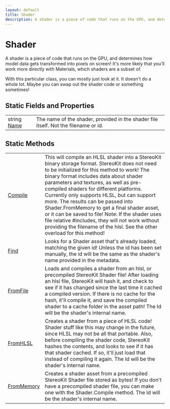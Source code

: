 ```yaml
---
layout: default
title: Shader
description: A shader is a piece of code that runs on the GPU, and determines how model data gets transformed into pixels on screen! It's more likely that you'll work more directly with Materials, which shaders are a subset of.  With this particular class, you can mostly just look at it. It doesn't do a whole lot. Maybe you can swap out the shader code or something sometimes!
---
```

# Shader

A shader is a piece of code that runs on the GPU, and
determines how model data gets transformed into pixels on screen!
It's more likely that you'll work more directly with Materials, which
shaders are a subset of.

With this particular class, you can mostly just look at it. It doesn't
do a whole lot. Maybe you can swap out the shader code or something
sometimes!




## Static Fields and Properties

|  |  |
|--|--|
|string [Name]({{site.url}}/Pages/Reference/Shader/Name.html)|The name of the shader, provided in the shader file itself. Not the filename or id.|


## Static Methods

|  |  |
|--|--|
|[Compile]({{site.url}}/Pages/Reference/Shader/Compile.html)|This will compile an HLSL shader into a StereoKit binary storage format. StereoKit does not need to be initialized for this method to work! The binary format includes data about shader parameters and textures, as well as pre-compiled shaders for different platforms. Currently only supports HLSL, but can support more. The results can be passed into Shader.FromMemory to get a final shader asset, or it can be saved to file! Note: If the shader uses file relative #includes, they will not work without providing the filename of the hlsl. See the other overload for this method!|
|[Find]({{site.url}}/Pages/Reference/Shader/Find.html)|Looks for a Shader asset that's already loaded, matching the given id! Unless the id has been set manually, the id will be the same as the shader's name provided in the metadata.|
|[FromFile]({{site.url}}/Pages/Reference/Shader/FromFile.html)|Loads and compiles a shader from an hlsl, or precompiled StereoKit Shader file! After loading an hlsl file, StereoKit will hash it, and check to see if it has changed since the last time it cached a compiled version. If there is no cache for the hash, it'll compile it, and save the compiled shader to a cache folder in the asset path! The Id will be the shader's internal name.|
|[FromHLSL]({{site.url}}/Pages/Reference/Shader/FromHLSL.html)|Creates a shader from a piece of HLSL code! Shader stuff like this may change in the future, since HLSL may not be all that portable. Also, before compiling the shader code, StereoKit hashes the contents, and looks to see if it has that shader cached. If so, it'll just load that instead of compiling it again. The Id will be the shader's internal name.|
|[FromMemory]({{site.url}}/Pages/Reference/Shader/FromMemory.html)|Creates a shader asset from a precompiled StereoKit Shader file stored as bytes! If you don't have a precompiled shader file, you can make one with the Shader.Compile method. The Id will be the shader's internal name.|

